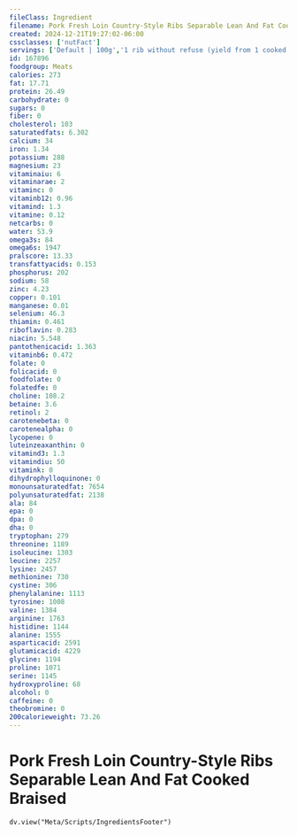 ```yaml
---
fileClass: Ingredient
filename: Pork Fresh Loin Country-Style Ribs Separable Lean And Fat Cooked Braised
created: 2024-12-21T19:27:02-06:00
cssclasses: ['nutFact']
servings: ['Default | 100g','1 rib without refuse (yield from 1 cooked rib, with refuse, weighing 140g) | 86','3 oz | 85']
id: 167896
foodgroup: Meats
calories: 273
fat: 17.71
protein: 26.49
carbohydrate: 0
sugars: 0
fiber: 0
cholesterol: 103
saturatedfats: 6.302
calcium: 34
iron: 1.34
potassium: 288
magnesium: 23
vitaminaiu: 6
vitaminarae: 2
vitaminc: 0
vitaminb12: 0.96
vitamind: 1.3
vitamine: 0.12
netcarbs: 0
water: 53.9
omega3s: 84
omega6s: 1947
pralscore: 13.33
transfattyacids: 0.153
phosphorus: 202
sodium: 58
zinc: 4.23
copper: 0.101
manganese: 0.01
selenium: 46.3
thiamin: 0.461
riboflavin: 0.283
niacin: 5.548
pantothenicacid: 1.363
vitaminb6: 0.472
folate: 0
folicacid: 0
foodfolate: 0
folatedfe: 0
choline: 108.2
betaine: 3.6
retinol: 2
carotenebeta: 0
carotenealpha: 0
lycopene: 0
luteinzeaxanthin: 0
vitamind3: 1.3
vitamindiu: 50
vitamink: 0
dihydrophylloquinone: 0
monounsaturatedfat: 7654
polyunsaturatedfat: 2138
ala: 84
epa: 0
dpa: 0
dha: 0
tryptophan: 279
threonine: 1189
isoleucine: 1303
leucine: 2257
lysine: 2457
methionine: 730
cystine: 306
phenylalanine: 1113
tyrosine: 1008
valine: 1384
arginine: 1763
histidine: 1144
alanine: 1555
asparticacid: 2591
glutamicacid: 4229
glycine: 1194
proline: 1071
serine: 1145
hydroxyproline: 68
alcohol: 0
caffeine: 0
theobromine: 0
200calorieweight: 73.26
---
```


# Pork Fresh Loin Country-Style Ribs Separable Lean And Fat Cooked Braised

```dataviewjs
dv.view("Meta/Scripts/IngredientsFooter")
```